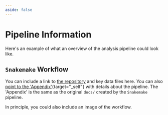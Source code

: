 ```yaml
---
aside: false
---
```


# Pipeline Information

Here's an example of what an overview of the analysis pipeline could look like.

## `Snakemake` Workflow

You can include a link to [the repository](https://github.com/dms-vep/dms-vep-pipeline-3) and key data files here. You can also [point to the 'Appendix'](/appendix){target="_self"} with details about the pipeline. The 'Appendix' is the same as the original `docs/` created by the `Snakemake` pipeline.

In principle, you could also include an image of the workflow.
